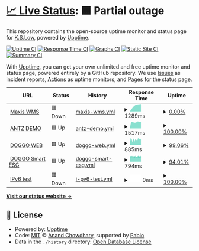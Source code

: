 # [📈 Live Status](https://https://kslow2168.github.io/AntzMonitor): <!--live status--> **🟧 Partial outage**

This repository contains the open-source uptime monitor and status page for [K.S.Low](www.inchz-iot.com), powered by [Upptime](https://github.com/upptime/upptime).

[![Uptime CI](https://github.com/kslow2168/AntzMonitor/workflows/Uptime%20CI/badge.svg)](https://github.com/kslow2168/AntzMonitor/actions?query=workflow%3A%22Uptime+CI%22)
[![Response Time CI](https://github.com/kslow2168/AntzMonitor/workflows/Response%20Time%20CI/badge.svg)](https://github.com/kslow2168/AntzMonitor/actions?query=workflow%3A%22Response+Time+CI%22)
[![Graphs CI](https://github.com/kslow2168/AntzMonitor/workflows/Graphs%20CI/badge.svg)](https://github.com/kslow2168/AntzMonitor/actions?query=workflow%3A%22Graphs+CI%22)
[![Static Site CI](https://github.com/kslow2168/AntzMonitor/workflows/Static%20Site%20CI/badge.svg)](https://github.com/kslow2168/AntzMonitor/actions?query=workflow%3A%22Static+Site+CI%22)
[![Summary CI](https://github.com/kslow2168/AntzMonitor/workflows/Summary%20CI/badge.svg)](https://github.com/kslow2168/AntzMonitor/actions?query=workflow%3A%22Summary+CI%22)

With [Upptime](https://upptime.js.org), you can get your own unlimited and free uptime monitor and status page, powered entirely by a GitHub repository. We use [Issues](https://github.com/kslow2168/AntzMonitor/issues) as incident reports, [Actions](https://github.com/kslow2168/AntzMonitor/actions) as uptime monitors, and [Pages](https://https://kslow2168.github.io/AntzMonitor) for the status page.

<!--start: status pages-->
<!-- This summary is generated by Upptime (https://github.com/upptime/upptime) -->
<!-- Do not edit this manually, your changes will be overwritten -->
<!-- prettier-ignore -->
| URL | Status | History | Response Time | Uptime |
| --- | ------ | ------- | ------------- | ------ |
| <img alt="" src="https://icons.duckduckgo.com/ip3/maxis.antz.app.ico" height="13"> [Maxis WMS](https://maxis.antz.app) | 🟥 Down | [maxis-wms.yml](https://github.com/kslow2168/AntzMonitor/commits/HEAD/history/maxis-wms.yml) | <details><summary><img alt="Response time graph" src="./graphs/maxis-wms/response-time-week.png" height="20"> 1289ms</summary><br><a href="https://https://kslow2168.github.io/AntzMonitor/history/maxis-wms"><img alt="Response time 1382" src="https://img.shields.io/endpoint?url=https%3A%2F%2Fraw.githubusercontent.com%2Fkslow2168%2FAntzMonitor%2FHEAD%2Fapi%2Fmaxis-wms%2Fresponse-time.json"></a><br><a href="https://https://kslow2168.github.io/AntzMonitor/history/maxis-wms"><img alt="24-hour response time 0" src="https://img.shields.io/endpoint?url=https%3A%2F%2Fraw.githubusercontent.com%2Fkslow2168%2FAntzMonitor%2FHEAD%2Fapi%2Fmaxis-wms%2Fresponse-time-day.json"></a><br><a href="https://https://kslow2168.github.io/AntzMonitor/history/maxis-wms"><img alt="7-day response time 1289" src="https://img.shields.io/endpoint?url=https%3A%2F%2Fraw.githubusercontent.com%2Fkslow2168%2FAntzMonitor%2FHEAD%2Fapi%2Fmaxis-wms%2Fresponse-time-week.json"></a><br><a href="https://https://kslow2168.github.io/AntzMonitor/history/maxis-wms"><img alt="30-day response time 1190" src="https://img.shields.io/endpoint?url=https%3A%2F%2Fraw.githubusercontent.com%2Fkslow2168%2FAntzMonitor%2FHEAD%2Fapi%2Fmaxis-wms%2Fresponse-time-month.json"></a><br><a href="https://https://kslow2168.github.io/AntzMonitor/history/maxis-wms"><img alt="1-year response time 1382" src="https://img.shields.io/endpoint?url=https%3A%2F%2Fraw.githubusercontent.com%2Fkslow2168%2FAntzMonitor%2FHEAD%2Fapi%2Fmaxis-wms%2Fresponse-time-year.json"></a></details> | <details><summary><a href="https://https://kslow2168.github.io/AntzMonitor/history/maxis-wms">0.00%</a></summary><a href="https://https://kslow2168.github.io/AntzMonitor/history/maxis-wms"><img alt="All-time uptime 38.68%" src="https://img.shields.io/endpoint?url=https%3A%2F%2Fraw.githubusercontent.com%2Fkslow2168%2FAntzMonitor%2FHEAD%2Fapi%2Fmaxis-wms%2Fuptime.json"></a><br><a href="https://https://kslow2168.github.io/AntzMonitor/history/maxis-wms"><img alt="24-hour uptime 0.00%" src="https://img.shields.io/endpoint?url=https%3A%2F%2Fraw.githubusercontent.com%2Fkslow2168%2FAntzMonitor%2FHEAD%2Fapi%2Fmaxis-wms%2Fuptime-day.json"></a><br><a href="https://https://kslow2168.github.io/AntzMonitor/history/maxis-wms"><img alt="7-day uptime 0.00%" src="https://img.shields.io/endpoint?url=https%3A%2F%2Fraw.githubusercontent.com%2Fkslow2168%2FAntzMonitor%2FHEAD%2Fapi%2Fmaxis-wms%2Fuptime-week.json"></a><br><a href="https://https://kslow2168.github.io/AntzMonitor/history/maxis-wms"><img alt="30-day uptime 0.00%" src="https://img.shields.io/endpoint?url=https%3A%2F%2Fraw.githubusercontent.com%2Fkslow2168%2FAntzMonitor%2FHEAD%2Fapi%2Fmaxis-wms%2Fuptime-month.json"></a><br><a href="https://https://kslow2168.github.io/AntzMonitor/history/maxis-wms"><img alt="1-year uptime 38.68%" src="https://img.shields.io/endpoint?url=https%3A%2F%2Fraw.githubusercontent.com%2Fkslow2168%2FAntzMonitor%2FHEAD%2Fapi%2Fmaxis-wms%2Fuptime-year.json"></a></details>
| <img alt="" src="https://icons.duckduckgo.com/ip3/demo.antz.app.ico" height="13"> [ANTZ DEMO](https://demo.antz.app) | 🟩 Up | [antz-demo.yml](https://github.com/kslow2168/AntzMonitor/commits/HEAD/history/antz-demo.yml) | <details><summary><img alt="Response time graph" src="./graphs/antz-demo/response-time-week.png" height="20"> 1517ms</summary><br><a href="https://https://kslow2168.github.io/AntzMonitor/history/antz-demo"><img alt="Response time 1721" src="https://img.shields.io/endpoint?url=https%3A%2F%2Fraw.githubusercontent.com%2Fkslow2168%2FAntzMonitor%2FHEAD%2Fapi%2Fantz-demo%2Fresponse-time.json"></a><br><a href="https://https://kslow2168.github.io/AntzMonitor/history/antz-demo"><img alt="24-hour response time 1617" src="https://img.shields.io/endpoint?url=https%3A%2F%2Fraw.githubusercontent.com%2Fkslow2168%2FAntzMonitor%2FHEAD%2Fapi%2Fantz-demo%2Fresponse-time-day.json"></a><br><a href="https://https://kslow2168.github.io/AntzMonitor/history/antz-demo"><img alt="7-day response time 1517" src="https://img.shields.io/endpoint?url=https%3A%2F%2Fraw.githubusercontent.com%2Fkslow2168%2FAntzMonitor%2FHEAD%2Fapi%2Fantz-demo%2Fresponse-time-week.json"></a><br><a href="https://https://kslow2168.github.io/AntzMonitor/history/antz-demo"><img alt="30-day response time 1856" src="https://img.shields.io/endpoint?url=https%3A%2F%2Fraw.githubusercontent.com%2Fkslow2168%2FAntzMonitor%2FHEAD%2Fapi%2Fantz-demo%2Fresponse-time-month.json"></a><br><a href="https://https://kslow2168.github.io/AntzMonitor/history/antz-demo"><img alt="1-year response time 1721" src="https://img.shields.io/endpoint?url=https%3A%2F%2Fraw.githubusercontent.com%2Fkslow2168%2FAntzMonitor%2FHEAD%2Fapi%2Fantz-demo%2Fresponse-time-year.json"></a></details> | <details><summary><a href="https://https://kslow2168.github.io/AntzMonitor/history/antz-demo">100.00%</a></summary><a href="https://https://kslow2168.github.io/AntzMonitor/history/antz-demo"><img alt="All-time uptime 99.80%" src="https://img.shields.io/endpoint?url=https%3A%2F%2Fraw.githubusercontent.com%2Fkslow2168%2FAntzMonitor%2FHEAD%2Fapi%2Fantz-demo%2Fuptime.json"></a><br><a href="https://https://kslow2168.github.io/AntzMonitor/history/antz-demo"><img alt="24-hour uptime 100.00%" src="https://img.shields.io/endpoint?url=https%3A%2F%2Fraw.githubusercontent.com%2Fkslow2168%2FAntzMonitor%2FHEAD%2Fapi%2Fantz-demo%2Fuptime-day.json"></a><br><a href="https://https://kslow2168.github.io/AntzMonitor/history/antz-demo"><img alt="7-day uptime 100.00%" src="https://img.shields.io/endpoint?url=https%3A%2F%2Fraw.githubusercontent.com%2Fkslow2168%2FAntzMonitor%2FHEAD%2Fapi%2Fantz-demo%2Fuptime-week.json"></a><br><a href="https://https://kslow2168.github.io/AntzMonitor/history/antz-demo"><img alt="30-day uptime 99.96%" src="https://img.shields.io/endpoint?url=https%3A%2F%2Fraw.githubusercontent.com%2Fkslow2168%2FAntzMonitor%2FHEAD%2Fapi%2Fantz-demo%2Fuptime-month.json"></a><br><a href="https://https://kslow2168.github.io/AntzMonitor/history/antz-demo"><img alt="1-year uptime 99.80%" src="https://img.shields.io/endpoint?url=https%3A%2F%2Fraw.githubusercontent.com%2Fkslow2168%2FAntzMonitor%2FHEAD%2Fapi%2Fantz-demo%2Fuptime-year.json"></a></details>
| <img alt="" src="https://icons.duckduckgo.com/ip3/smartesg.doggo.my.ico" height="13"> [DOGGO WEB](https://smartesg.doggo.my) | 🟩 Up | [doggo-web.yml](https://github.com/kslow2168/AntzMonitor/commits/HEAD/history/doggo-web.yml) | <details><summary><img alt="Response time graph" src="./graphs/doggo-web/response-time-week.png" height="20"> 885ms</summary><br><a href="https://https://kslow2168.github.io/AntzMonitor/history/doggo-web"><img alt="Response time 891" src="https://img.shields.io/endpoint?url=https%3A%2F%2Fraw.githubusercontent.com%2Fkslow2168%2FAntzMonitor%2FHEAD%2Fapi%2Fdoggo-web%2Fresponse-time.json"></a><br><a href="https://https://kslow2168.github.io/AntzMonitor/history/doggo-web"><img alt="24-hour response time 993" src="https://img.shields.io/endpoint?url=https%3A%2F%2Fraw.githubusercontent.com%2Fkslow2168%2FAntzMonitor%2FHEAD%2Fapi%2Fdoggo-web%2Fresponse-time-day.json"></a><br><a href="https://https://kslow2168.github.io/AntzMonitor/history/doggo-web"><img alt="7-day response time 885" src="https://img.shields.io/endpoint?url=https%3A%2F%2Fraw.githubusercontent.com%2Fkslow2168%2FAntzMonitor%2FHEAD%2Fapi%2Fdoggo-web%2Fresponse-time-week.json"></a><br><a href="https://https://kslow2168.github.io/AntzMonitor/history/doggo-web"><img alt="30-day response time 873" src="https://img.shields.io/endpoint?url=https%3A%2F%2Fraw.githubusercontent.com%2Fkslow2168%2FAntzMonitor%2FHEAD%2Fapi%2Fdoggo-web%2Fresponse-time-month.json"></a><br><a href="https://https://kslow2168.github.io/AntzMonitor/history/doggo-web"><img alt="1-year response time 891" src="https://img.shields.io/endpoint?url=https%3A%2F%2Fraw.githubusercontent.com%2Fkslow2168%2FAntzMonitor%2FHEAD%2Fapi%2Fdoggo-web%2Fresponse-time-year.json"></a></details> | <details><summary><a href="https://https://kslow2168.github.io/AntzMonitor/history/doggo-web">99.06%</a></summary><a href="https://https://kslow2168.github.io/AntzMonitor/history/doggo-web"><img alt="All-time uptime 99.96%" src="https://img.shields.io/endpoint?url=https%3A%2F%2Fraw.githubusercontent.com%2Fkslow2168%2FAntzMonitor%2FHEAD%2Fapi%2Fdoggo-web%2Fuptime.json"></a><br><a href="https://https://kslow2168.github.io/AntzMonitor/history/doggo-web"><img alt="24-hour uptime 100.00%" src="https://img.shields.io/endpoint?url=https%3A%2F%2Fraw.githubusercontent.com%2Fkslow2168%2FAntzMonitor%2FHEAD%2Fapi%2Fdoggo-web%2Fuptime-day.json"></a><br><a href="https://https://kslow2168.github.io/AntzMonitor/history/doggo-web"><img alt="7-day uptime 99.06%" src="https://img.shields.io/endpoint?url=https%3A%2F%2Fraw.githubusercontent.com%2Fkslow2168%2FAntzMonitor%2FHEAD%2Fapi%2Fdoggo-web%2Fuptime-week.json"></a><br><a href="https://https://kslow2168.github.io/AntzMonitor/history/doggo-web"><img alt="30-day uptime 99.78%" src="https://img.shields.io/endpoint?url=https%3A%2F%2Fraw.githubusercontent.com%2Fkslow2168%2FAntzMonitor%2FHEAD%2Fapi%2Fdoggo-web%2Fuptime-month.json"></a><br><a href="https://https://kslow2168.github.io/AntzMonitor/history/doggo-web"><img alt="1-year uptime 99.96%" src="https://img.shields.io/endpoint?url=https%3A%2F%2Fraw.githubusercontent.com%2Fkslow2168%2FAntzMonitor%2FHEAD%2Fapi%2Fdoggo-web%2Fuptime-year.json"></a></details>
| <img alt="" src="https://icons.duckduckgo.com/ip3/smartesgapp.doggo.my.ico" height="13"> [DOGGO Smart ESG](https://smartesgapp.doggo.my) | 🟩 Up | [doggo-smart-esg.yml](https://github.com/kslow2168/AntzMonitor/commits/HEAD/history/doggo-smart-esg.yml) | <details><summary><img alt="Response time graph" src="./graphs/doggo-smart-esg/response-time-week.png" height="20"> 794ms</summary><br><a href="https://https://kslow2168.github.io/AntzMonitor/history/doggo-smart-esg"><img alt="Response time 808" src="https://img.shields.io/endpoint?url=https%3A%2F%2Fraw.githubusercontent.com%2Fkslow2168%2FAntzMonitor%2FHEAD%2Fapi%2Fdoggo-smart-esg%2Fresponse-time.json"></a><br><a href="https://https://kslow2168.github.io/AntzMonitor/history/doggo-smart-esg"><img alt="24-hour response time 830" src="https://img.shields.io/endpoint?url=https%3A%2F%2Fraw.githubusercontent.com%2Fkslow2168%2FAntzMonitor%2FHEAD%2Fapi%2Fdoggo-smart-esg%2Fresponse-time-day.json"></a><br><a href="https://https://kslow2168.github.io/AntzMonitor/history/doggo-smart-esg"><img alt="7-day response time 794" src="https://img.shields.io/endpoint?url=https%3A%2F%2Fraw.githubusercontent.com%2Fkslow2168%2FAntzMonitor%2FHEAD%2Fapi%2Fdoggo-smart-esg%2Fresponse-time-week.json"></a><br><a href="https://https://kslow2168.github.io/AntzMonitor/history/doggo-smart-esg"><img alt="30-day response time 795" src="https://img.shields.io/endpoint?url=https%3A%2F%2Fraw.githubusercontent.com%2Fkslow2168%2FAntzMonitor%2FHEAD%2Fapi%2Fdoggo-smart-esg%2Fresponse-time-month.json"></a><br><a href="https://https://kslow2168.github.io/AntzMonitor/history/doggo-smart-esg"><img alt="1-year response time 808" src="https://img.shields.io/endpoint?url=https%3A%2F%2Fraw.githubusercontent.com%2Fkslow2168%2FAntzMonitor%2FHEAD%2Fapi%2Fdoggo-smart-esg%2Fresponse-time-year.json"></a></details> | <details><summary><a href="https://https://kslow2168.github.io/AntzMonitor/history/doggo-smart-esg">94.01%</a></summary><a href="https://https://kslow2168.github.io/AntzMonitor/history/doggo-smart-esg"><img alt="All-time uptime 99.69%" src="https://img.shields.io/endpoint?url=https%3A%2F%2Fraw.githubusercontent.com%2Fkslow2168%2FAntzMonitor%2FHEAD%2Fapi%2Fdoggo-smart-esg%2Fuptime.json"></a><br><a href="https://https://kslow2168.github.io/AntzMonitor/history/doggo-smart-esg"><img alt="24-hour uptime 80.42%" src="https://img.shields.io/endpoint?url=https%3A%2F%2Fraw.githubusercontent.com%2Fkslow2168%2FAntzMonitor%2FHEAD%2Fapi%2Fdoggo-smart-esg%2Fuptime-day.json"></a><br><a href="https://https://kslow2168.github.io/AntzMonitor/history/doggo-smart-esg"><img alt="7-day uptime 94.01%" src="https://img.shields.io/endpoint?url=https%3A%2F%2Fraw.githubusercontent.com%2Fkslow2168%2FAntzMonitor%2FHEAD%2Fapi%2Fdoggo-smart-esg%2Fuptime-week.json"></a><br><a href="https://https://kslow2168.github.io/AntzMonitor/history/doggo-smart-esg"><img alt="30-day uptime 98.58%" src="https://img.shields.io/endpoint?url=https%3A%2F%2Fraw.githubusercontent.com%2Fkslow2168%2FAntzMonitor%2FHEAD%2Fapi%2Fdoggo-smart-esg%2Fuptime-month.json"></a><br><a href="https://https://kslow2168.github.io/AntzMonitor/history/doggo-smart-esg"><img alt="1-year uptime 99.69%" src="https://img.shields.io/endpoint?url=https%3A%2F%2Fraw.githubusercontent.com%2Fkslow2168%2FAntzMonitor%2FHEAD%2Fapi%2Fdoggo-smart-esg%2Fuptime-year.json"></a></details>
| <img alt="" src="https://icons.duckduckgo.com/ip3/null.ico" height="13"> [IPv6 test](dahsboard.inchz.io) | 🟥 Down | [i-pv6-test.yml](https://github.com/kslow2168/AntzMonitor/commits/HEAD/history/i-pv6-test.yml) | <details><summary><img alt="Response time graph" src="./graphs/i-pv6-test/response-time-week.png" height="20"> 0ms</summary><br><a href="https://https://kslow2168.github.io/AntzMonitor/history/i-pv6-test"><img alt="Response time 0" src="https://img.shields.io/endpoint?url=https%3A%2F%2Fraw.githubusercontent.com%2Fkslow2168%2FAntzMonitor%2FHEAD%2Fapi%2Fi-pv6-test%2Fresponse-time.json"></a><br><a href="https://https://kslow2168.github.io/AntzMonitor/history/i-pv6-test"><img alt="24-hour response time 0" src="https://img.shields.io/endpoint?url=https%3A%2F%2Fraw.githubusercontent.com%2Fkslow2168%2FAntzMonitor%2FHEAD%2Fapi%2Fi-pv6-test%2Fresponse-time-day.json"></a><br><a href="https://https://kslow2168.github.io/AntzMonitor/history/i-pv6-test"><img alt="7-day response time 0" src="https://img.shields.io/endpoint?url=https%3A%2F%2Fraw.githubusercontent.com%2Fkslow2168%2FAntzMonitor%2FHEAD%2Fapi%2Fi-pv6-test%2Fresponse-time-week.json"></a><br><a href="https://https://kslow2168.github.io/AntzMonitor/history/i-pv6-test"><img alt="30-day response time 0" src="https://img.shields.io/endpoint?url=https%3A%2F%2Fraw.githubusercontent.com%2Fkslow2168%2FAntzMonitor%2FHEAD%2Fapi%2Fi-pv6-test%2Fresponse-time-month.json"></a><br><a href="https://https://kslow2168.github.io/AntzMonitor/history/i-pv6-test"><img alt="1-year response time 0" src="https://img.shields.io/endpoint?url=https%3A%2F%2Fraw.githubusercontent.com%2Fkslow2168%2FAntzMonitor%2FHEAD%2Fapi%2Fi-pv6-test%2Fresponse-time-year.json"></a></details> | <details><summary><a href="https://https://kslow2168.github.io/AntzMonitor/history/i-pv6-test">100.00%</a></summary><a href="https://https://kslow2168.github.io/AntzMonitor/history/i-pv6-test"><img alt="All-time uptime 100.00%" src="https://img.shields.io/endpoint?url=https%3A%2F%2Fraw.githubusercontent.com%2Fkslow2168%2FAntzMonitor%2FHEAD%2Fapi%2Fi-pv6-test%2Fuptime.json"></a><br><a href="https://https://kslow2168.github.io/AntzMonitor/history/i-pv6-test"><img alt="24-hour uptime 100.00%" src="https://img.shields.io/endpoint?url=https%3A%2F%2Fraw.githubusercontent.com%2Fkslow2168%2FAntzMonitor%2FHEAD%2Fapi%2Fi-pv6-test%2Fuptime-day.json"></a><br><a href="https://https://kslow2168.github.io/AntzMonitor/history/i-pv6-test"><img alt="7-day uptime 100.00%" src="https://img.shields.io/endpoint?url=https%3A%2F%2Fraw.githubusercontent.com%2Fkslow2168%2FAntzMonitor%2FHEAD%2Fapi%2Fi-pv6-test%2Fuptime-week.json"></a><br><a href="https://https://kslow2168.github.io/AntzMonitor/history/i-pv6-test"><img alt="30-day uptime 100.00%" src="https://img.shields.io/endpoint?url=https%3A%2F%2Fraw.githubusercontent.com%2Fkslow2168%2FAntzMonitor%2FHEAD%2Fapi%2Fi-pv6-test%2Fuptime-month.json"></a><br><a href="https://https://kslow2168.github.io/AntzMonitor/history/i-pv6-test"><img alt="1-year uptime 100.00%" src="https://img.shields.io/endpoint?url=https%3A%2F%2Fraw.githubusercontent.com%2Fkslow2168%2FAntzMonitor%2FHEAD%2Fapi%2Fi-pv6-test%2Fuptime-year.json"></a></details>

<!--end: status pages-->

[**Visit our status website →**](https://https://kslow2168.github.io/AntzMonitor)

## 📄 License

- Powered by: [Upptime](https://github.com/upptime/upptime)
- Code: [MIT](./LICENSE) © [Anand Chowdhary](https://anandchowdhary.com), supported by [Pabio](https://pabio.com)
- Data in the `./history` directory: [Open Database License](https://opendatacommons.org/licenses/odbl/1-0/)
